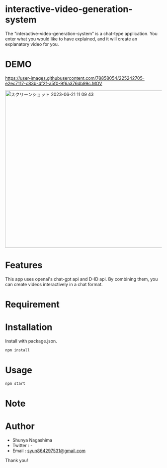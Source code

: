 # interactive-video-generation-system


The "interactive-video-generation-system" is a chat-type application. You enter what you would like to have explained, and it will create an explanatory video for you.

# DEMO


https://user-images.githubusercontent.com/78858054/225242705-e2ec7117-c83b-4f2f-a5f0-9f6a376db99c.MOV

<img width="505" alt="スクリーンショット 2023-06-21 11 09 43" src="https://github.com/sh237/interactive-video-generation-system/assets/78858054/a0a5faef-a531-4bab-b684-250c2139edf3">

# Features
This app uses openai's chat-gpt api and D-ID api. By combining them, you can create videos interactively in a chat format.

# Requirement


# Installation

Install with package.json.

```bash
npm install
```

# Usage


```bash
npm start
```

# Note


# Author

* Shunya Nagashima
* Twitter : -
* Email : syun864297531@gmail.com

Thank you!
